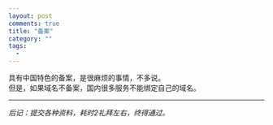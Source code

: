 ```yaml
---
layout: post
comments: true
title: "备案"
category: ""
tags: 
  - 
---
```


具有中国特色的备案，是很麻烦的事情，不多说。  
但是，如果域名不备案，国内很多服务不能绑定自己的域名。  

--------------------------------
*后记：提交各种资料，耗时2礼拜左右，终得通过。*
